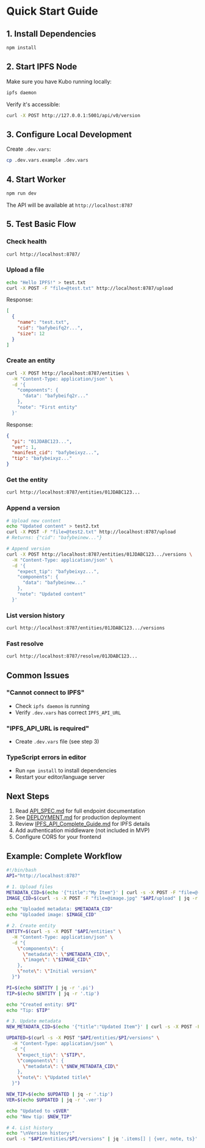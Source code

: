 # Quick Start Guide

## 1. Install Dependencies

```bash
npm install
```

## 2. Start IPFS Node

Make sure you have Kubo running locally:

```bash
ipfs daemon
```

Verify it's accessible:
```bash
curl -X POST http://127.0.0.1:5001/api/v0/version
```

## 3. Configure Local Development

Create `.dev.vars`:
```bash
cp .dev.vars.example .dev.vars
```

## 4. Start Worker

```bash
npm run dev
```

The API will be available at `http://localhost:8787`

## 5. Test Basic Flow

### Check health
```bash
curl http://localhost:8787/
```

### Upload a file
```bash
echo "Hello IPFS!" > test.txt
curl -X POST -F "file=@test.txt" http://localhost:8787/upload
```

Response:
```json
[
  {
    "name": "test.txt",
    "cid": "bafybeifq2r...",
    "size": 12
  }
]
```

### Create an entity
```bash
curl -X POST http://localhost:8787/entities \
  -H "Content-Type: application/json" \
  -d '{
    "components": {
      "data": "bafybeifq2r..."
    },
    "note": "First entity"
  }'
```

Response:
```json
{
  "pi": "01JDABC123...",
  "ver": 1,
  "manifest_cid": "bafybeixyz...",
  "tip": "bafybeixyz..."
}
```

### Get the entity
```bash
curl http://localhost:8787/entities/01JDABC123...
```

### Append a version
```bash
# Upload new content
echo "Updated content" > test2.txt
curl -X POST -F "file=@test2.txt" http://localhost:8787/upload
# Returns: {"cid": "bafybeinew..."}

# Append version
curl -X POST http://localhost:8787/entities/01JDABC123.../versions \
  -H "Content-Type: application/json" \
  -d '{
    "expect_tip": "bafybeixyz...",
    "components": {
      "data": "bafybeinew..."
    },
    "note": "Updated content"
  }'
```

### List version history
```bash
curl http://localhost:8787/entities/01JDABC123.../versions
```

### Fast resolve
```bash
curl http://localhost:8787/resolve/01JDABC123...
```

## Common Issues

### "Cannot connect to IPFS"
- Check `ipfs daemon` is running
- Verify `.dev.vars` has correct `IPFS_API_URL`

### "IPFS_API_URL is required"
- Create `.dev.vars` file (see step 3)

### TypeScript errors in editor
- Run `npm install` to install dependencies
- Restart your editor/language server

## Next Steps

1. Read [API_SPEC.md](./API_SPEC.md) for full endpoint documentation
2. See [DEPLOYMENT.md](./DEPLOYMENT.md) for production deployment
3. Review [IPFS_API_Complete_Guide.md](./IPFS_API_Complete_Guide.md) for IPFS details
4. Add authentication middleware (not included in MVP)
5. Configure CORS for your frontend

## Example: Complete Workflow

```bash
#!/bin/bash
API="http://localhost:8787"

# 1. Upload files
METADATA_CID=$(echo '{"title":"My Item"}' | curl -s -X POST -F "file=@-" "$API/upload" | jq -r '.[0].cid')
IMAGE_CID=$(curl -s -X POST -F "file=@image.jpg" "$API/upload" | jq -r '.[0].cid')

echo "Uploaded metadata: $METADATA_CID"
echo "Uploaded image: $IMAGE_CID"

# 2. Create entity
ENTITY=$(curl -s -X POST "$API/entities" \
  -H "Content-Type: application/json" \
  -d "{
    \"components\": {
      \"metadata\": \"$METADATA_CID\",
      \"image\": \"$IMAGE_CID\"
    },
    \"note\": \"Initial version\"
  }")

PI=$(echo $ENTITY | jq -r '.pi')
TIP=$(echo $ENTITY | jq -r '.tip')

echo "Created entity: $PI"
echo "Tip: $TIP"

# 3. Update metadata
NEW_METADATA_CID=$(echo '{"title":"Updated Item"}' | curl -s -X POST -F "file=@-" "$API/upload" | jq -r '.[0].cid')

UPDATED=$(curl -s -X POST "$API/entities/$PI/versions" \
  -H "Content-Type: application/json" \
  -d "{
    \"expect_tip\": \"$TIP\",
    \"components\": {
      \"metadata\": \"$NEW_METADATA_CID\"
    },
    \"note\": \"Updated title\"
  }")

NEW_TIP=$(echo $UPDATED | jq -r '.tip')
VER=$(echo $UPDATED | jq -r '.ver')

echo "Updated to v$VER"
echo "New tip: $NEW_TIP"

# 4. List history
echo "\nVersion history:"
curl -s "$API/entities/$PI/versions" | jq '.items[] | {ver, note, ts}'
```
